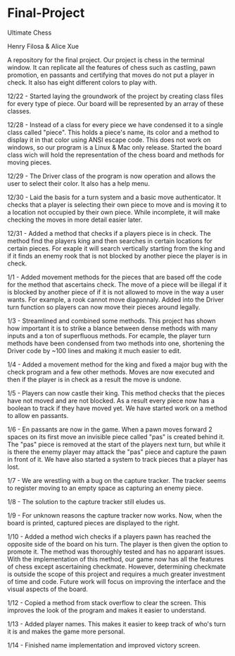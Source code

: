 Final-Project
=============
Ultimate Chess

Henry Filosa & Alice Xue

A repository for the final project. Our project is chess in the terminal window. It can replicate all the features of chess such as castling, pawn promotion, en passants and certifying that moves do not put a player in check. It also has eight different colors to play with.

12/22 - Started laying the groundwork of the project by creating class files for every type of piece. Our board will be represented by an array of these classes.

12/28 - Instead of a class for every piece we have condensed it to a single class called "piece". This holds a piece's name, its color and a method to display it in that color using ANSI escape code. This does not work on windows, so our program is a Linux & Mac only release. Started the board class wich will hold the representation of the chess board and methods for moving pieces.

12/29 - The Driver class of the program is now operation and allows the user to select their color. It also has a help menu. 

12/30 - Laid the basis for a turn system and a basic move authenticator. It checks that a player is selecting their own piece to move and is moving it to a location not occupied by their own piece. While incomplete, it will make checking the moves in more detail easier later. 

12/31 - Added a method that checks if a players piece is in check. The method find the players king and then searches in certain locations for certain pieces. For exaple it will search vertically starting from the king and if it finds an enemy rook that is not blocked by another piece the player is in check.

1/1 - Added movement methods for the pieces that are based off the code for the method that ascertains check. The move of a piece will be illegal if it is blocked by another piece of if it is not allowed to move in the way a user wants. For example, a rook cannot move diagonnaly. Added into the Driver turn function so players can now move their pieces around legally.

1/3 - Streamlined and combined some methods. This project has shown how important it is to strike a blance between dense methods with many inputs and a ton of superfluous methods. For ecample, the player turn methods have been condensed from two methods into one, shortening the Driver code by ~100 lines and making it much easier to edit.

1/4 - Added a movement method for the king and fixed a major bug with the check program and a few other methods. Moves are now executed and then if the player is in check as a result the move is undone. 

1/5 - Players can now castle their king. This method checks that the pieces have not moved and are not blocked. As a result every piece now has a boolean to track if they have moved yet. We have started work on a method to allow en passants.

1/6 - En passants are now in the game. When a pawn moves forward 2 spaces on its first move an invisible piece called "pas" is created behind it. The "pas" piece is removed at the start of the players next turn, but while it is there the enemy player may attack the "pas" piece and capture the pawn in front of it. We have also started a system to track pieces that a player has lost.

1/7 - We are wrestling with a bug on the capture tracker. The tracker seems to register moving to an empty space as capturing an enemy piece.

1/8 - The solution to the capture tracker still eludes us.

1/9 - For unknown reasons the capture tracker now works. Now, when the board is printed, captured pieces are displayed to the right.

1/10 - Added a method wich checks if a players pawn has reached the opposite side of the board on his turn. The player is then given the option to promote it. The method was thoroughly tested and has no apparant issues. With the implementation of this method, our  game now has all the features of chess except ascertaining checkmate. However, determining checkmate is outside the scope of this project and requires a much greater investment of time and code. Future work will focus on improving the interface and the visual aspects of the board. 

1/12 - Copied a method from stack overflow to clear the screen. This improves the look of the program and makes it easier to understand.

1/13 - Added player names. This makes it easier to keep track of who's turn it is and makes the game more personal.

1/14 - Finished name implementation and improved victory screen.
